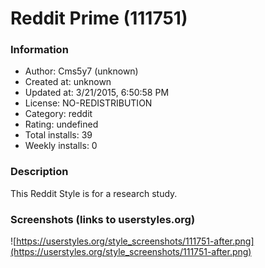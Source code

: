 # Reddit Prime (111751)

### Information
- Author: Cms5y7 (unknown)
- Created at: unknown
- Updated at: 3/21/2015, 6:50:58 PM
- License: NO-REDISTRIBUTION
- Category: reddit
- Rating: undefined
- Total installs: 39
- Weekly installs: 0


### Description
This Reddit Style is for a research study.


### Screenshots (links to userstyles.org)
![https://userstyles.org/style_screenshots/111751-after.png](https://userstyles.org/style_screenshots/111751-after.png)



